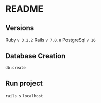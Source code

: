 # README

## Versions

Ruby `v 3.2.2`
Rails `v 7.0.8`
PostgreSql `v 16` 

## Database Creation
`db:create`

## Run project
`rails s`
`localhost`
